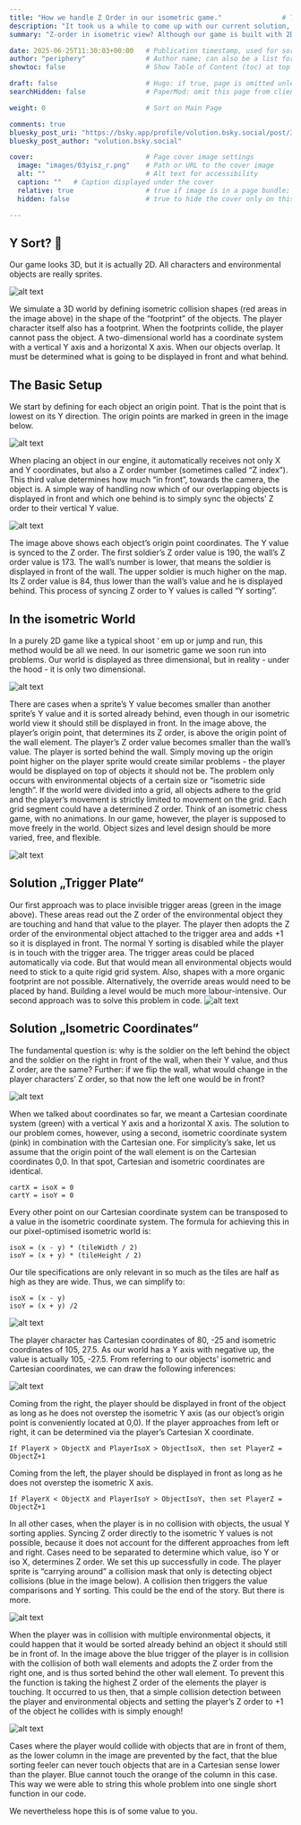 ```yaml
---
title: "How we handle Z Order in our isometric game."               # The page title, shown in the browser and in listings
description: "It took us a while to come up with our current solution, and we’d love to hear your thoughts on it."                   # Meta description for SEO and social sharing
summary: "Z-order in isometric view? Although our game is built with 2D sprites, we simulate a convincing 3D world by giving each object--and the player--a collision "footprint" that prevents overlap. However, when those footprints intersect visually, we need to decide which sprite appears in front. Classic Y-based depth sorting works in simple top-down views but fails in isometric perspectives, so we developed a dynamic solution: we convert Cartesian coordinates to isometric (isoX, isoY), use collision detection to compare positions and adjust Z-depth accordingly, and fall back to Y-sorting only when no collisions occur."

date: 2025-06-25T11:30:03+00:00   # Publication timestamp, used for sorting and display
author: "periphery"               # Author name; can also be a list for multiple authors
showtoc: false                    # Show Table of Content (toc) at top of post. Default false

draft: false                      # Hugo: if true, page is omitted unless built with --buildDrafts
searchHidden: false               # PaperMod: omit this page from client-side search

weight: 0                         # Sort on Main Page

comments: true
bluesky_post_uri: "https://bsky.app/profile/volution.bsky.social/post/3luhdmgo6qc2i"
bluesky_post_author: "volution.bsky.social"

cover:                            # Page cover image settings
  image: "images/03yisz_r.png"    # Path or URL to the cover image
  alt: ""                         # Alt text for accessibility
  caption: ""   # Caption displayed under the cover
  relative: true                  # true if image is in a page bundle; false for static files
  hidden: false                   # true to hide the cover only on this page

---
```


## Y Sort? 🥁
Our game looks 3D, but it is actually 2D. All characters and environmental objects are really sprites.

![alt text](images/01groundcollision_r43.png)

We simulate a 3D world by defining isometric collision shapes (red areas in the image above) in the shape of the “footprint” of the objects. The player character itself also has a footprint. When the footprints collide, the player cannot pass the object.
A two-dimensional world has a coordinate system with a vertical Y axis and a horizontal X axis.
When our objects overlap. It must be determined what is going to be displayed in front and what behind.

## The Basic Setup
We start by defining for each object an origin point. That is the point that is lowest on its Y direction. The origin points are marked in green in the image below.

![alt text](images/02axisandcol_r43.png)

When placing an object in our engine, it automatically receives not only X and Y coordinates, but also a Z order number (sometimes called “Z index”). This third value determines how much “in front”, towards the camera, the object is.
A simple way of handling now which of our overlapping objects is displayed in front and which one behind is to simply sync the objects’ Z order to their vertical Y value.

![alt text](images/03yisz_r43.png)

The image above shows each object’s origin point coordinates. The Y value is synced to the Z order. The first soldier’s Z order value is 190, the wall’s Z order value is 173. The wall’s number is lower, that means the soldier is displayed in front of the wall. The upper soldier is much higher on the map. Its Z order value is 84, thus lower than the wall’s value and he is displayed behind.
This process of syncing Z order to Y values is called “Y sorting”.

## In the isometric World
In a purely 2D game like a typical shoot ‘ em up or jump and run, this method would be all we need. In our isometric game we soon run into problems. Our world is displayed as three dimensional, but in reality - under the hood - it is only two dimensional.

![alt text](images/04overlap_r43.png)

There are cases when a sprite’s Y value becomes smaller than another sprite’s Y value and it is sorted already behind, even though in our isometric world view it should still be displayed in front. In the image above, the player’s origin point, that determines its Z order, is above the origin point of the wall element. The player’s Z order value becomes smaller than the wall’s value. The player is sorted behind the wall. Simply moving up the origin point higher on the player sprite would create similar problems - the player would be displayed on top of objects it should not be.
The problem only occurs with environmental objects of a certain size or “isometric side length”. If the world were divided into a grid, all objects adhere to the grid and the player’s movement is strictly limited to movement on the grid. Each grid segment could have a determined Z order. Think of an isometric chess game, with no animations. In our game, however, the player is supposed to move freely in the world. Object sizes and level design should be more varied, free, and flexible.

![alt text](images/05ysortoverride_r43.png)

## Solution „Trigger Plate“
Our first approach was to place invisible trigger areas (green in the image above). These areas read out the Z order of the environmental object they are touching and hand that value to the player. The player then adopts the Z order of the environmental object attached to the trigger area and adds +1 so it is displayed in front. The normal Y sorting is disabled while the player is in touch with the trigger area.
The trigger areas could be placed automatically via code. But that would mean all environmental objects would need to stick to a quite rigid grid system. Also, shapes with a more organic footprint are not possible. Alternatively, the override areas would need to be placed by hand. Building a level would be much more labour-intensive.
Our second approach was to solve this problem in code.
![alt text](images/06frontbehind_r43.png)

## Solution „Isometric Coordinates“
The fundamental question is: why is the soldier on the left behind the object and the soldier on the right in front of the wall, when their Y value, and thus Z order, are the same? Further: if we flip the wall, what would change in the player characters’ Z order, so that now the left one would be in front?

![alt text](images/07cartisooverlay_r43.png)

When we talked about coordinates so far, we meant a Cartesian coordinate system (green) with a vertical Y axis and a horizontal X axis. The solution to our problem comes, however, using a second, isometric coordinate system (pink) in combination with the Cartesian one.
For simplicity’s sake, let us assume that the origin point of the wall element is on the Cartesian coordinates 0,0. In that spot, Cartesian and isometric coordinates are identical.
```
cartX = isoX = 0
cartY = isoY = 0
```
Every other point on our Cartesian coordinate system can be transposed to a value in the isometric coordinate system.
The formula for achieving this in our pixel-optimised isometric world is:
```
isoX = (x - y) * (tileWidth / 2)
isoY = (x + y) * (tileHeight / 2)
```
Our tile specifications are only relevant in so much as the tiles are half as high as they are wide. Thus, we can simplify to:
```
isoX = (x - y)
isoY = (x + y) /2
```
![alt text](images/08isocalc_r43.png)

The player character has Cartesian coordinates of 80, -25 and isometric coordinates of 105, 27.5. As our world has a Y axis with negative up, the value is actually 105, -27.5.
From referring to our objects’ isometric and Cartesian coordinates, we can draw the following inferences:

![alt text](images/09croosy_r43.png)

Coming from the right, the player should be displayed in front of the object as long as he does not overstep the isometric Y axis (as our object’s origin point is conveniently located at 0,0).
If the player approaches from left or right, it can be determined via the player’s Cartesian X coordinate.
```
If PlayerX > ObjectX and PlayerIsoX > ObjectIsoX, then set PlayerZ = ObjectZ+1
```
Coming from the left, the player should be displayed in front as long as he does not overstep the isometric X axis.
```
If PlayerX < ObjectX and PlayerIsoY > ObjectIsoY, then set PlayerZ = ObjectZ+1
```
In all other cases, when the player is in no collision with objects, the usual Y sorting applies. Syncing Z order directly to the isometric Y values is not possible, because it does not account for the different approaches from left and right. Cases need to be separated to determine which value, iso Y or iso X, determines Z order.
We set this up successfully in code. The player sprite is “carrying around” a collision mask that only is detecting object collisions (blue in the image below). A collision then triggers the value comparisons and Y sorting.
This could be the end of the story. But there is more.

![alt text](images/10multiplecol_r43.png)

When the player was in collision with multiple environmental objects, it could happen that it would be sorted already behind an object it should still be in front of. In the image above the blue trigger of the player is in collision with the collision of both wall elements and adopts the Z order from the right one, and is thus sorted behind the other wall element.
To prevent this the function is taking the highest Z order of the elements the player is touching.
It occurred to us then, that a simple collision detection between the player and environmental objects and setting the player’s Z order to +1 of the object he collides with is simply enough!

![alt text](images/11multiplecol_r43.png)

Cases where the player would collide with objects that are in front of them, as the lower column in the image are prevented by the fact, that the blue sorting feeler can never touch objects that are in a Cartesian sense lower than the player. Blue cannot touch the orange of the column in this case.
This way we were able to string this whole problem into one single short function in our code.

We nevertheless hope this is of some value to you.
